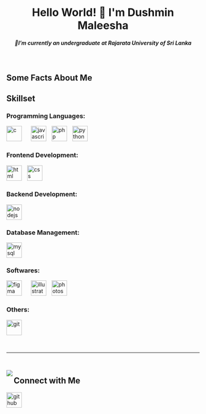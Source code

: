 <h1 align="center">Hello World! 👋 I'm Dushmin Maleesha</h1>

<h5 align="center">🔸I’m currently an undergraduate at Rajarata University of Sri Lanka</h5><br>

<h2 align="left">Some Facts About Me</h2>

<h2 align="left">Skillset</h2>

<h3 align="left">Programming Languages:</h3>

<p align='left'>
  <img src="https://raw.githubusercontent.com/ryantusi/Github_Profile_README_Generator/main/src/images/icons/ProgrammingLanguages/c.svg" width='40' height='40' title='c' style="margin-right: 20px;"/>
  <img src="https://raw.githubusercontent.com/ryantusi/Github_Profile_README_Generator/main/src/images/icons/ProgrammingLanguages/javascript.svg" width='40' height='40' title='javascript' style="margin-right: 10px;"/>
  <img src="https://raw.githubusercontent.com/ryantusi/Github_Profile_README_Generator/main/src/images/icons/ProgrammingLanguages/php.svg" width='40' height='40' title='php' style="margin-right: 10px;"/>
  <img src="https://raw.githubusercontent.com/ryantusi/Github_Profile_README_Generator/main/src/images/icons/ProgrammingLanguages/python.svg" width='40' height='40' title='python'/>
</p>

<h3 align="left">Frontend Development:</h3>

<p align='left'>
  <img src="https://raw.githubusercontent.com/ryantusi/Github_Profile_README_Generator/main/src/images/icons/FrontendDevelopment/html.svg" width='40' height='40' title='html' style="margin-right: 10px;"/>
  <img src="https://raw.githubusercontent.com/ryantusi/Github_Profile_README_Generator/main/src/images/icons/FrontendDevelopment/css.svg" width='40' height='40' title='css'/>
</p>

<h3 align="left">Backend Development:</h3>

<p align='left'>
  <img src="https://raw.githubusercontent.com/ryantusi/Github_Profile_README_Generator/main/src/images/icons/BackendDevelopment/nodejs.svg" width='40' height='40' title='nodejs'/>
</p>

<h3 align="left">Database Management:</h3>

<p align='left'>
  <img src="https://raw.githubusercontent.com/ryantusi/Github_Profile_README_Generator/main/src/images/icons/Database/mysql.svg" width='40' height='40' title='mysql'/>
</p>

<h3 align="left">Softwares:</h3>

<p align='left'>
  <img src="https://raw.githubusercontent.com/ryantusi/Github_Profile_README_Generator/main/src/images/icons/Software/figma.svg" width='40' height='40' title='figma' style="margin-right: 20px;"/>
  <img src="https://raw.githubusercontent.com/ryantusi/Github_Profile_README_Generator/main/src/images/icons/Software/illustrator.svg" width='40' height='40' title='illustrator' style="margin-right: 10px;"/>
  <img src="https://raw.githubusercontent.com/ryantusi/Github_Profile_README_Generator/main/src/images/icons/Software/photoshop.svg" width='40' height='40' title='photoshop'/>
</p>

<h3 align="left">Others:</h3>

<p align='left'>
  <img src="https://raw.githubusercontent.com/ryantusi/Github_Profile_README_Generator/main/src/images/icons/Other/git.svg" width='40' height='40' title='git'/>
</p>

<br><hr><br>

<img align="left" src="https://komarev.com/ghpvc/?username=maleecer&label=Profile%20views&color=0e75b6&style=flat" />

<h2 align="left">Connect with Me</h2>

<p align='left'>
  <a href="https://github.com/maleecer">
    <img src="https://raw.githubusercontent.com/ryantusi/Github_Profile_README_Generator/main/src/images/icons/Social/github.svg" width="40" height='40' title="github"/>
  </a>
</p>

